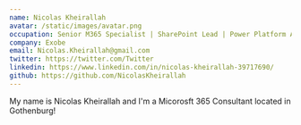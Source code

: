 ```yaml
---
name: Nicolas Kheirallah
avatar: /static/images/avatar.png
occupation: Senior M365 Specialist | SharePoint Lead | Power Platform Architect
company: Exobe
email: Nicolas.Kheirallah@gmail.com
twitter: https://twitter.com/Twitter
linkedin: https://www.linkedin.com/in/nicolas-kheirallah-39717690/
github: https://github.com/NicolasKheirallah
---
```


My name is Nicolas Kheirallah and I'm a Micorosft 365 Consultant located in Gothenburg!
